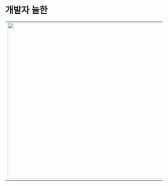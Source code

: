 # 개발자 늘한
<table>
  <tr>
    <td><img src="https://wakatime.com/share/@neulhan/0bc0e3d5-e69e-4f4a-af8d-d7700c974982.svg" width="500"></td>
    <td><img src="https://wakatime.com/share/@neulhan/32029920-4dc4-4135-b8b9-7fd1b3afc898.svg" width="500"></td>
  </tr>
</table>

